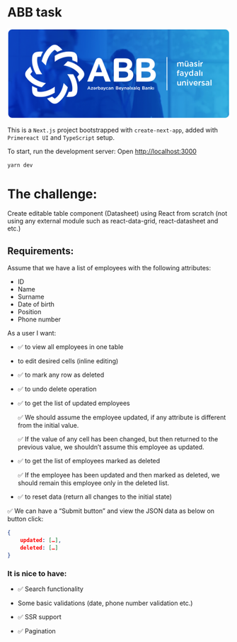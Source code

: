 # ABB task

![logo](./public/abb-logo.png)

This is a `Next.js` project bootstrapped with `create-next-app`, added with `Primereact UI` and `TypeScript` setup.

To start, run the development server: Open [http://localhost:3000](http://localhost:3000)

```bash
yarn dev
```

# The challenge:

Create editable table component (Datasheet) using React from scratch (not using any external module such as react-data-grid, react-datasheet and etc.)

## Requirements:

Assume that we have a list of employees with the following attributes:

- ID
- Name
- Surname
- Date of birth
- Position
- Phone number

As a user I want:

- ✅ to view all employees in one table
- to edit desired cells (inline editing)
- ✅ to mark any row as deleted
- ✅ to undo delete operation
- ✅ to get the list of updated employees

  ✅ We should assume the employee updated, if any attribute is different from the initial value.

  ✅ If the value of any cell has been changed, but then returned to the previous value, we shouldn’t assume this employee as updated.

- ✅ to get the list of employees marked as deleted

  ✅ If the employee has been updated and then marked as deleted, we should remain this employee only in the deleted list.

- ✅ to reset data (return all changes to the initial state)

✅ We can have a “Submit button” and view the JSON data as below on button click:

```json
{
	updated: […],
	deleted: […]
}
```

### It is nice to have:

- ✅ Search functionality

- Some basic validations (date, phone number validation etc.)
- ✅ SSR support
- ✅ Pagination
